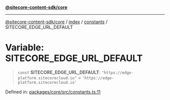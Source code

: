 [**@sitecore-content-sdk/core**](../../../../README.md)

***

[@sitecore-content-sdk/core](../../../../README.md) / [index](../../../README.md) / [constants](../README.md) / SITECORE\_EDGE\_URL\_DEFAULT

# Variable: SITECORE\_EDGE\_URL\_DEFAULT

> `const` **SITECORE\_EDGE\_URL\_DEFAULT**: `"https://edge-platform.sitecorecloud.io"` = `'https://edge-platform.sitecorecloud.io'`

Defined in: [packages/core/src/constants.ts:11](https://github.com/Sitecore/xmc-jss-dev/blob/b61df9eebcfba1bdf753510a061ce22b4c35f004/packages/core/src/constants.ts#L11)
